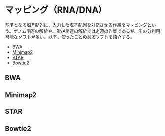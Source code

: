 # マッピング（RNA/DNA）
基準となる塩基配列に、入力した塩基配列を対応させる作業をマッピングという。ゲノム関連の解析や、RNA関連の解析では必須の作業であるが、その分利用可能なソフトが多い。以下、使ったことのあるソフトを紹介する。

- [BWA](#bwa)
- [Minimap2](#minimap2)
- [STAR](#star)
- [Bowtie2](#bowtie2)
## BWA
## Minimap2
## STAR
## Bowtie2

